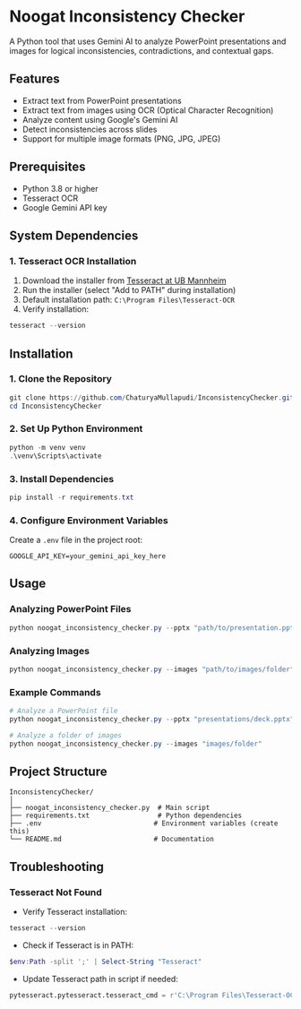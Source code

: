 # Noogat Inconsistency Checker

A Python tool that uses Gemini AI to analyze PowerPoint presentations and images for logical inconsistencies, contradictions, and contextual gaps.

## Features

- Extract text from PowerPoint presentations
- Extract text from images using OCR (Optical Character Recognition)
- Analyze content using Google's Gemini AI
- Detect inconsistencies across slides
- Support for multiple image formats (PNG, JPG, JPEG)

## Prerequisites

- Python 3.8 or higher
- Tesseract OCR
- Google Gemini API key

## System Dependencies

### 1. Tesseract OCR Installation
1. Download the installer from [Tesseract at UB Mannheim](https://github.com/UB-Mannheim/tesseract/wiki)
2. Run the installer (select "Add to PATH" during installation)
3. Default installation path: `C:\Program Files\Tesseract-OCR`
4. Verify installation:
```powershell
tesseract --version
```

## Installation

### 1. Clone the Repository
```powershell
git clone https://github.com/ChaturyaMullapudi/InconsistencyChecker.git
cd InconsistencyChecker
```

### 2. Set Up Python Environment
```powershell
python -m venv venv
.\venv\Scripts\activate
```

### 3. Install Dependencies

```powershell
pip install -r requirements.txt
```

### 4. Configure Environment Variables
Create a `.env` file in the project root:
```env
GOOGLE_API_KEY=your_gemini_api_key_here
```

## Usage

### Analyzing PowerPoint Files
```powershell
python noogat_inconsistency_checker.py --pptx "path/to/presentation.pptx"
```

### Analyzing Images
```powershell
python noogat_inconsistency_checker.py --images "path/to/images/folder"
```

### Example Commands
```powershell
# Analyze a PowerPoint file
python noogat_inconsistency_checker.py --pptx "presentations/deck.pptx"

# Analyze a folder of images
python noogat_inconsistency_checker.py --images "images/folder"
```

## Project Structure
```
InconsistencyChecker/
│
├── noogat_inconsistency_checker.py  # Main script
├── requirements.txt                 # Python dependencies
├── .env                            # Environment variables (create this)
└── README.md                       # Documentation
```

## Troubleshooting

### Tesseract Not Found
- Verify Tesseract installation:
```powershell
tesseract --version
```
- Check if Tesseract is in PATH:
```powershell
$env:Path -split ';' | Select-String "Tesseract"
```
- Update Tesseract path in script if needed:
```python
pytesseract.pytesseract.tesseract_cmd = r'C:\Program Files\Tesseract-OCR\tesseract.exe'
```
